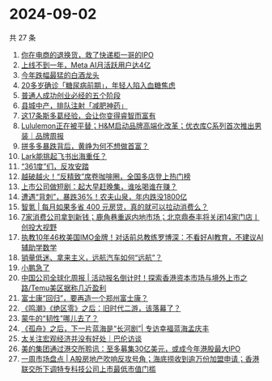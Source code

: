 # 2024-09-02

共 27 条

<!-- BEGIN 36KR -->
<!-- 最后更新时间 2024-09-02 01:11:21 +0800 -->
1. [你在电商的退换货，救了快递柜一哥的IPO](https://36kr.com/p/2929866400406150)
1. [上线不到一年，Meta AI月活跃用户达4亿](https://36kr.com/p/2930116169244041)
1. [今年跌幅最猛的白酒龙头](https://36kr.com/p/2929835943746183)
1. [20多岁确诊「糖尿病前期」，年轻人陷入血糖焦虑](https://36kr.com/p/2927047129389705)
1. [普通人成功创业必经的五个阶段](https://36kr.com/p/2925406184446600)
1. [县城中产，排队注射「减肥神药」](https://36kr.com/p/2930795940174468)
1. [这17条斯多葛经验，会让你变得睿智而富有](https://36kr.com/p/2921580677356420)
1. [Lululemon正在被平替；H&M启动品牌高端化改革；优衣库C系列首次推出男装｜品牌周报](https://36kr.com/p/2929534134311553)
1. [拼多多暴跌背后，黄峥为何不想做首富？](https://36kr.com/p/2930933986958215)
1. [Lark能挑起飞书出海重任？](https://36kr.com/p/2929546323581572)
1. [“361度”们，反攻安踏](https://36kr.com/p/2930202697947784)
1. [越破越火！“反精致”席卷咖啡圈，全国多店登上热门榜](https://36kr.com/p/2930810755832708)
1. [上市公司做短剧：起大早赶晚集，谁吆喝谁在赚？](https://36kr.com/p/2930098679323271)
1. [遭遇“背刺”，暴跌36%！农夫山泉，年内跌没1800亿](https://36kr.com/p/2930824795331712)
1. [智氪 | 每月如果多省 400 元房贷，真的就可以拉动消费么？](https://36kr.com/p/2930883598031750)
1. [7家消费公司拿到新钱；鹿角巷重返内地市场；北京鼎泰丰将关闭14家门店丨创投大视野](https://36kr.com/p/2929807794657929)
1. [执教10年46枚美国IMO金牌！对话前总教练罗博深：不看好AI教育，不建议AI辅助学数学](https://36kr.com/p/2929561669835654)
1. [销量低迷、拿来主义，远航汽车如何“远航”？](https://36kr.com/p/2929546073217923)
1. [小鹏急了](https://36kr.com/p/2930869417663107)
1. [中国公司全球化周报 | 活动报名倒计时！探索香港资本市场与境外上市之路/Temu美区据称几近盈利](https://36kr.com/p/2929829528803972)
1. [富士康“回归”，要再造一个郑州富士康？](https://36kr.com/p/2929706686602629)
1. [《鸣潮》《绝区零》之后：旧时代二游，该落幕了？](https://36kr.com/p/2929856318757762)
1. [蒙牛的“韧性”哪儿去了？](https://36kr.com/p/2930869626804868)
1. [《孤舟》之后，下一片蓝海是“长河剧”| 专访幸福蓝海孟庆丰](https://36kr.com/p/2930099417062020)
1. [太关注宏观经济并没有好处｜巴伦访谈](https://36kr.com/p/2930965318949764)
1. [美的集团通过港交所聆讯：至多募集30亿美元，或成今年港股最大IPO](https://36kr.com/p/2930084012006272)
1. [一周市场盘点 | A股房地产吹响反攻号角；海底捞收到逾万份加盟申请；香港联交所下调特专科技公司上市最低市值门槛](https://36kr.com/p/2930814211464067)
<!-- END 36KR -->